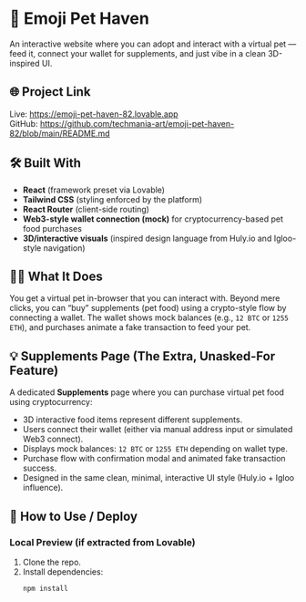 # 🐾 Emoji Pet Haven

An interactive website where you can adopt and interact with a virtual pet — feed it, connect your wallet for supplements, and just vibe in a clean 3D-inspired UI.

## 🌐 Project Link

Live: https://emoji-pet-haven-82.lovable.app  
GitHub: https://github.com/techmania-art/emoji-pet-haven-82/blob/main/README.md

## 🛠️ Built With

- **React** (framework preset via Lovable)
- **Tailwind CSS** (styling enforced by the platform)
- **React Router** (client-side routing)
- **Web3-style wallet connection (mock)** for cryptocurrency-based pet food purchases
- **3D/interactive visuals** (inspired design language from Huly.io and Igloo-style navigation)

## 🤸‍♂️ What It Does

You get a virtual pet in-browser that you can interact with. Beyond mere clicks, you can “buy” supplements (pet food) using a crypto-style flow by connecting a wallet. The wallet shows mock balances (e.g., `12 BTC` or `1255 ETH`), and purchases animate a fake transaction to feed your pet.

## 💡 Supplements Page (The Extra, Unasked-For Feature)

A dedicated **Supplements** page where you can purchase virtual pet food using cryptocurrency:

- 3D interactive food items represent different supplements.
- Users connect their wallet (either via manual address input or simulated Web3 connect).
- Displays mock balances: `12 BTC` or `1255 ETH` depending on wallet type.
- Purchase flow with confirmation modal and animated fake transaction success.
- Designed in the same clean, minimal, interactive UI style (Huly.io + Igloo influence).

## 🧰 How to Use / Deploy

### Local Preview (if extracted from Lovable)
1. Clone the repo.
2. Install dependencies:
   ```bash
   npm install
